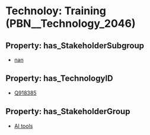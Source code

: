 # Technoloy: __Training__ (PBN__Technology_2046)

## Property: has_StakeholderSubgroup

* [nan](PBN__TechSubgroup_7)

## Property: has_TechnologyID

* [Q918385](Q918385)

## Property: has_StakeholderGroup

* [AI tools](PBN__TechGroup_0)

